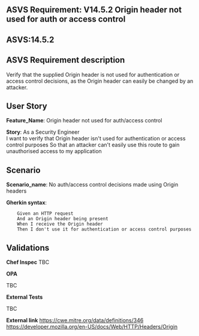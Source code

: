 ## ASVS Requirement: V14.5.2 Origin header not used for auth or access control
## ASVS:14.5.2

## ASVS Requirement description
Verify that the supplied Origin header is not used for authentication or access control decisions, as the Origin header can easily be changed by an attacker.

## User Story
**Feature_Name**: Origin header not used for auth/access control

**Story**:
As a Security Engineer\
I want to verify that Origin header isn't used for authentication or access control purposes
So that an attacker can't easily use this route to gain unauthorised access to my application

## Scenario
**Scenario_name**: No auth/access control decisions made using Origin headers

**Gherkin syntax**:
```gherkin
	Given an HTTP request
	And an Origin header being present
	When I receive the Origin header
	Then I don't use it for authentication or access control purposes
```


## Validations

**Chef Inspec**
TBC

**OPA**

TBC

**External Tests**

TBC

**External link**
https://cwe.mitre.org/data/definitions/346
https://developer.mozilla.org/en-US/docs/Web/HTTP/Headers/Origin
